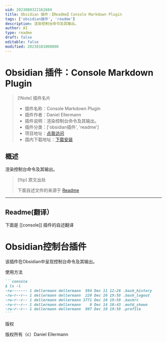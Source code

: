 ```yaml
---
uid: 2023080322162684
title: Obsidian 插件：【Readme】Console Markdown Plugin
tags: ['obsidian插件', 'readme']
description: 渲染控制台命令及其输出。
author: AI
type: readme
draft: false
editable: false
modified: 20230101000000
---
```


# Obsidian 插件：Console Markdown Plugin

> [!Note] 插件名片
> - 插件名称：Console Markdown Plugin
> - 插件作者：Daniel Ellermann
> - 插件说明：渲染控制台命令及其输出。
> - 插件分类：['obsidian插件', 'readme']
> - 项目地址：[点我访问](https://github.com/dellermann/obsidian-console)
> - 国内下载地址：[下载安装](https://pkmer.cn/products/plugin/pluginMarket/?console)

## 概述

渲染控制台命令及其输出。



> [!tip] 原文出处
> 
>下面自述文件的来源于 [Readme](https://ghproxy.net/https://raw.githubusercontent.com/dellermann/obsidian-console/master/README.md)
> 

---

## Readme(翻译）

下面是 [[console]] 插件的自述翻译


# Obsidian控制台插件

该插件在Obsidian中呈现控制台命令及其输出。

使用方法

~~~markdown
```console
$ ls -l
-rw------- 1 dellermann dellermann  894 Dec 11 12:26 .bash_history
-rw-r--r-- 1 dellermann dellermann  220 Dec 10 19:58 .bash_logout
-rw-r--r-- 1 dellermann dellermann 3771 Dec 10 19:58 .bashrc
-rw-r--r-- 1 dellermann dellermann    0 Dec 14 10:43 .motd_shown
-rw-r--r-- 1 dellermann dellermann  807 Dec 10 19:58 .profile
```
~~~

版权

版权所有（c）Daniel Ellermann



